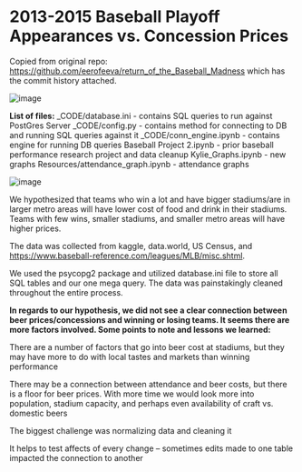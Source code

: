 <h1> 2013-2015 Baseball Playoff Appearances vs. Concession Prices </h1>

Copied from original repo: https://github.com/eerofeeva/return_of_the_Baseball_Madness which has the commit history attached.

![image](https://user-images.githubusercontent.com/70925750/112413035-8287ae80-8ced-11eb-97e0-a6bb8ed91ef2.png)

<b> List of files:</b>
_CODE/database.ini - contains SQL queries to run against PostGres Server
_CODE/config.py - contains method for connecting to DB and running SQL queries against it
_CODE/conn_engine.ipynb - contains engine for running DB queries 
Baseball Project 2.ipynb -  prior baseball performance research project and data cleanup
Kylie_Graphs.ipynb - new graphs
Resources/attendance_graph.ipynb - attendance graphs

![image](https://user-images.githubusercontent.com/70925750/112413081-959a7e80-8ced-11eb-8958-873e9070263e.png)

We hypothesized that teams who win a lot and have bigger stadiums/are in larger metro areas will have lower cost of food and drink in their stadiums. Teams with few wins, smaller stadiums, and smaller metro areas will have higher prices.

The data was collected from kaggle, data.world, US Census, and https://www.baseball-reference.com/leagues/MLB/misc.shtml.

We used the psycopg2 package and utilized database.ini file to store all SQL tables and our one mega query. The data was painstakingly cleaned throughout the entire process. 

<b> In regards to our hypothesis, we did not see a clear connection between beer prices/concessions and winning or losing teams. It seems there are more factors involved. 
Some points to note and lessons we learned: </b>
 
There are a number of factors that go into beer cost at stadiums, but they may have more to do with local tastes and markets than winning performance

There may be a connection between attendance and beer costs, but there is a floor for beer prices. With more time we would look more into population, stadium capacity, and perhaps even availability of craft vs. domestic beers
	
The biggest challenge was normalizing data and cleaning it

It helps to test affects of every change – sometimes edits made to one table impacted the connection to another
